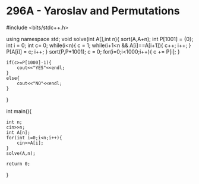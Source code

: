 # 296A - Yaroslav and Permutations
#include <bits/stdc++.h>

using namespace std;
void solve(int A[],int n){
	sort(A,A+n);
	int P[1001] = {0};
	int i = 0;
	int c= 0;
	while(i<n){
		c = 1;
		while(i+1<n && A[i]==A[i+1]){
			c++;
			i++;
		}
		P[A[i]] = c;
		i++;
	}
	sort(P,P+1001);
	c = 0;
	for(i=0;i<1000;i++){
		c += P[i];
	}

	if(c>=P[1000]-1){
		cout<<"YES"<<endl;
	}
	else{
		cout<<"NO"<<endl;
	}
}

int main(){

	int n;
	cin>>n;
	int A[n];
	for(int i=0;i<n;i++){
		cin>>A[i];
	}
	solve(A,n);

	return 0;
}

